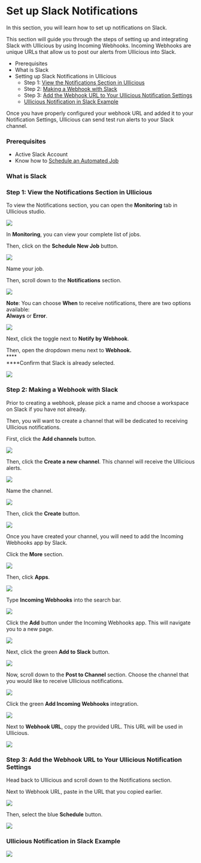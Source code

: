 # Set up Slack Notifications

In this section, you will learn how to set up notifications on Slack.

This section will guide you through the steps of setting up and integrating Slack with UIlicious by using Incoming Webhooks. Incoming Webhooks are unique URLs that allow us to post our alerts from UIlicious into Slack.

* Prerequisites
* What is Slack
* Setting up Slack Notifications in UIlicious
  * Step 1: [View the Notifications Section in UIlicious](set-up-slack-notifications.md#step-1-view-the-notifications-section-in-uilicious)
  * Step 2: [Making a Webhook with Slack](set-up-slack-notifications.md#step-2-making-a-webhook-with-slack)
  * Step 3: [Add the Webhook URL to Your UIlicious Notification Settings](set-up-slack-notifications.md#step-3-add-the-webhook-url-to-your-uilicious-notification-settings)
  * [UIlicious Notification in Slack Example](set-up-slack-notifications.md#uilicious-notification-in-slack-example)

Once you have properly configured your webhook URL and added it to your Notification Settings, UIlicious can send test run alerts to your Slack channel.

### Prerequisites

* Active Slack Account
* Know how to [Schedule an Automated Job](./)

### What is Slack

### Step 1: View the Notifications Section in UIlicious

To view the Notifications section, you can open the **Monitoring** tab in UIlicious studio.

![](https://res.cloudinary.com/di7y5b6ed/image/upload/v1652652332/ui-licious/setting-up-notifications/monitoring-tab-active.png)

In **Monitoring**, you can view your complete list of jobs.

Then, click on the **Schedule New Job** button.

![](https://res.cloudinary.com/di7y5b6ed/image/upload/v1653413563/ui-licious/setting-up-notifications/scheduleajob\_c9hyqi.png)

Name your job.

Then, scroll down to the **Notifications** section.

![](https://res.cloudinary.com/di7y5b6ed/image/upload/v1652652712/ui-licious/setting-up-notifications/scroll-to-notifications-section.gif)

**Note**: You can choose **When** to receive notifications, there are two options available: \
**Always** or **Error**.

![](https://res.cloudinary.com/di7y5b6ed/image/upload/v1653501856/ui-licious/setting-up-notifications/telegram/when-to-receive-notifications.png)

Next, click the toggle next to **Notify by Webhook**.

Then, open the dropdown menu next to **Webhook.** \
****\
****Confirm that Slack is already selected.

![](https://res.cloudinary.com/di7y5b6ed/image/upload/v1653507922/ui-licious/setting-up-notifications/slack/slack-notifications-1\_xmza0u.gif)

### Step 2: Making a Webhook with Slack

Prior to creating a webhook, please pick a name and choose a workspace on Slack if you have not already.&#x20;

Then, you will want to create a channel that will be dedicated to receiving UIlicious notifications.

First, click the **Add channels** button.

![](https://res.cloudinary.com/di7y5b6ed/image/upload/v1653507920/ui-licious/setting-up-notifications/slack/slack-notifications-2\_h7kteq.png)

Then, click the **Create a new channel**. This channel will receive the UIlicious alerts.

![](https://res.cloudinary.com/di7y5b6ed/image/upload/v1653507922/ui-licious/setting-up-notifications/slack/slack-notifications-3\_jqmxca.png)

Name the channel.

![](https://res.cloudinary.com/di7y5b6ed/image/upload/v1653507919/ui-licious/setting-up-notifications/slack/slack-notifications-4\_b5olo9.png)

Then, click the **Create** button.

![](https://res.cloudinary.com/di7y5b6ed/image/upload/v1653507918/ui-licious/setting-up-notifications/slack/slack-notifications-5\_tt1xqs.png)

Once you have created your channel, you will need to add the Incoming Webhooks app by Slack.

Click the **More** section.

![](https://res.cloudinary.com/di7y5b6ed/image/upload/v1653507921/ui-licious/setting-up-notifications/slack/slack-notifications-6\_bbcfqq.png)

Then, click **Apps**.

![](https://res.cloudinary.com/di7y5b6ed/image/upload/v1653507922/ui-licious/setting-up-notifications/slack/slack-notifications-7\_kmqljd.png)

Type **Incoming Webhooks** into the search bar.

![](https://res.cloudinary.com/di7y5b6ed/image/upload/v1653507922/ui-licious/setting-up-notifications/slack/slack-notifications-8\_o2sz6k.png)

Click the **Add** button under the Incoming Webhooks app. This will navigate you to a new page.

![](https://res.cloudinary.com/di7y5b6ed/image/upload/v1653507923/ui-licious/setting-up-notifications/slack/slack-notifications-9\_chtbft.png)

Next, click the green **Add to Slack** button.

![](https://res.cloudinary.com/di7y5b6ed/image/upload/v1653507925/ui-licious/setting-up-notifications/slack/slack-notifications-10\_sixvcn.png)

Now, scroll down to the **Post to Channel** section. Choose the channel that you would like to receive UIlicious notifications.

![](https://res.cloudinary.com/di7y5b6ed/image/upload/v1653507925/ui-licious/setting-up-notifications/slack/slack-notifications-11\_x8jsn1.png)

Click the green **Add Incoming Webhooks** integration.

![](https://res.cloudinary.com/di7y5b6ed/image/upload/v1653507926/ui-licious/setting-up-notifications/slack/slack-notifications-12\_yvw41k.png)

Next to **Webhook URL**, copy the provided URL. This URL will be used in UIlicious.

![](https://res.cloudinary.com/di7y5b6ed/image/upload/v1653507926/ui-licious/setting-up-notifications/slack/slack-notifications-13\_siobx2.png)

### Step 3: Add the Webhook URL to Your UIlicious Notification Settings

Head back to UIlicious and scroll down to the Notifications section.

Next to Webhook URL, paste in the URL that you copied earlier.

![](https://res.cloudinary.com/di7y5b6ed/image/upload/v1653507924/ui-licious/setting-up-notifications/slack/slack-notifications-14\_jzvew9.png)

Then, select the blue **Schedule** button.

![](https://res.cloudinary.com/di7y5b6ed/image/upload/v1653507924/ui-licious/setting-up-notifications/slack/slack-notifications-15\_pu5dtj.png)

### UIlicious Notification in Slack Example

![](https://res.cloudinary.com/di7y5b6ed/image/upload/v1653507925/ui-licious/setting-up-notifications/slack/slack-notifications-16\_lw00jc.png)
